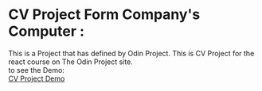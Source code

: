 # CV Project Form Company's Computer :  

This is a Project that has defined by Odin Project. This is CV Project for the react course on The Odin Project site.  
to see the Demo:  
[CV Project Demo](https://kojidi.github.io/cv-project)  
